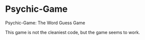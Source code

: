 # Psychic-Game
Psychic-Game: The Word Guess Game

This game is not the cleaniest code, but the game seems to work. 
